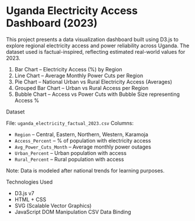 # Uganda Electricity Access Dashboard (2023)

This project presents a data visualization dashboard built using D3.js to explore regional electricity access and power reliability across Uganda. The dataset used is factual-inspired, reflecting estimated real-world values for 2023.


1. Bar Chart – Electricity Access (%) by Region
2. Line Chart – Average Monthly Power Cuts per Region
3. Pie Chart – National Urban vs Rural Electricity Access (Averages)
4. Grouped Bar Chart – Urban vs Rural Access per Region
5. Bubble Chart – Access vs Power Cuts with Bubble Size representing Access %

Dataset

File: `uganda_electricity_factual_2023.csv`
Columns:

* `Region` – Central, Eastern, Northern, Western, Karamoja
* `Access_Percent` – % of population with electricity access
* `Avg_Power_Cuts_Month` – Average monthly power outages
* `Urban_Percent` – Urban population with access
* `Rural_Percent` – Rural population with access

Note: Data is modeled after national trends for learning purposes.

Technologies Used

* D3.js v7
* HTML + CSS
* SVG (Scalable Vector Graphics)
* JavaScript DOM Manipulation
CSV Data Binding

